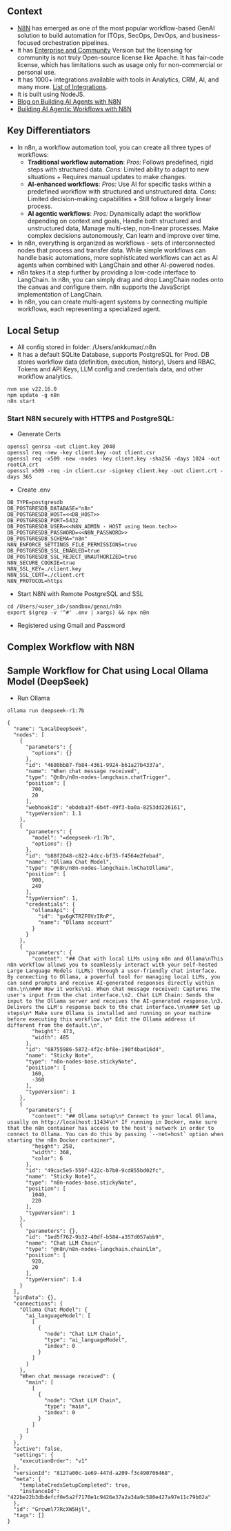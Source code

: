 ## Context

- [N8N](https://n8n.io/) has emerged as one of the most popular workflow-based GenAI solution to build automation for ITOps, SecOps, DevOps, and business-focused orchestration pipelines.
- It has [Enterprise and Community](https://docs.n8n.io/hosting/community-edition-features/) Version but the licensing for community is not truly Open-source license like Apache. It has fair-code license, which has limitations such as usage only for non-commercial or personal use.
- It has 1000+ integrations available with tools in Analytics, CRM, AI, and many more. [List of Integrations](https://n8n.io/integrations/).
- It is built using NodeJS.
- [Blog on Building AI Agents with N8N](https://blog.n8n.io/ai-agents/)
- [Building AI Agentic Workflows with N8N](https://blog.n8n.io/ai-agentic-workflows/)

## Key Differentiators

- In n8n, a workflow automation tool, you can create all three types of workflows:
  - **Traditional workflow automation**: *Pros:* Follows predefined, rigid steps with structured data. *Cons:* Limited ability to adapt to new situations + Requires manual updates to make changes.
  - **AI-enhanced workflows**: *Pros:* Use AI for specific tasks within a predefined workflow with structured and unstructured data. *Cons*: Limited decision-making capabilities + Still follow a largely linear process.
  - **AI agentic workflows**: *Pros:* Dynamically adapt the workflow depending on context and goals, Handle both structured and unstructured data, Manage multi-step, non-linear processes. Make complex decisions autonomously, Can learn and improve over time.
- In n8n, everything is organized as workflows - sets of interconnected nodes that process and transfer data. While simple workflows can handle basic automations, more sophisticated workflows can act as AI agents when combined with LangChain and other AI-powered nodes.
- n8n takes it a step further by providing a low-code interface to LangChain. In n8n, you can simply drag and drop LangChain nodes onto the canvas and configure them. n8n supports the JavaScript implementation of LangChain.
- In n8n, you can create multi-agent systems by connecting multiple workflows, each representing a specialized agent.

## Local Setup

- All config stored in folder: /Users/ankkumar/.n8n
- It has a default SQLite Database, supports PostgreSQL for Prod. DB stores workflow data (definition, execution, history), Users and RBAC, Tokens and API Keys, LLM config and credentials data, and other workflow analytics.

```
nvm use v22.16.0
npm update -g n8n  
n8n start   
```

### Start N8N securely with HTTPS and PostgreSQL:

- Generate Certs

```
openssl genrsa -out client.key 2048
openssl req -new -key client.key -out client.csr
openssl req -x509 -new -nodes -key client.key -sha256 -days 1024 -out rootCA.crt
openssl x509 -req -in client.csr -signkey client.key -out client.crt -days 365
```

- Create .env

```
DB_TYPE=postgresdb
DB_POSTGRESDB_DATABASE="n8n"
DB_POSTGRESDB_HOST=<<DB_HOST>>
DB_POSTGRESDB_PORT=5432
DB_POSTGRESDB_USER=<<N8N_ADMIN - HOST using Neon.tech>>
DB_POSTGRESDB_PASSWORD=<<N8N_PASSWORD>>
DB_POSTGRESDB_SCHEMA="n8n"
N8N_ENFORCE_SETTINGS_FILE_PERMISSIONS=true
DB_POSTGRESDB_SSL_ENABLED=true
DB_POSTGRESDB_SSL_REJECT_UNAUTHORIZED=true
N8N_SECURE_COOKIE=true
N8N_SSL_KEY=./client.key
N8N_SSL_CERT=./client.crt
N8N_PROTOCOL=https
```

- Start N8N with Remote PostgreSQL and SSL

```
cd /Users/<user_id>/sandbox/genai/n8n
export $(grep -v '^#' .env | xargs) && npx n8n
```

- Registered using Gmail and Password

## Complex Workflow with N8N

## Sample Workflow for Chat using Local Ollama Model (DeepSeek)

- Run Ollama

```
ollama run deepseek-r1:7b
```

```
{
  "name": "LocalDeepSeek",
  "nodes": [
    {
      "parameters": {
        "options": {}
      },
      "id": "4680bb87-fb84-4361-9924-b61a27b4337a",
      "name": "When chat message received",
      "type": "@n8n/n8n-nodes-langchain.chatTrigger",
      "position": [
        700,
        20
      ],
      "webhookId": "ebdeba3f-6b4f-49f3-ba0a-8253dd226161",
      "typeVersion": 1.1
    },
    {
      "parameters": {
        "model": "=deepseek-r1:7b",
        "options": {}
      },
      "id": "b88f2048-c822-4dcc-bf35-f4564e2febad",
      "name": "Ollama Chat Model",
      "type": "@n8n/n8n-nodes-langchain.lmChatOllama",
      "position": [
        900,
        240
      ],
      "typeVersion": 1,
      "credentials": {
        "ollamaApi": {
          "id": "gx6gKTRZF0VzIRnP",
          "name": "Ollama account"
        }
      }
    },
    {
      "parameters": {
        "content": "## Chat with local LLMs using n8n and Ollama\nThis n8n workflow allows you to seamlessly interact with your self-hosted Large Language Models (LLMs) through a user-friendly chat interface. By connecting to Ollama, a powerful tool for managing local LLMs, you can send prompts and receive AI-generated responses directly within n8n.\n\n### How it works\n1. When chat message received: Captures the user's input from the chat interface.\n2. Chat LLM Chain: Sends the input to the Ollama server and receives the AI-generated response.\n3. Delivers the LLM's response back to the chat interface.\n\n### Set up steps\n* Make sure Ollama is installed and running on your machine before executing this workflow.\n* Edit the Ollama address if different from the default.\n",
        "height": 473,
        "width": 485
      },
      "id": "68755986-5872-4f2c-bf8e-190f4ba416d4",
      "name": "Sticky Note",
      "type": "n8n-nodes-base.stickyNote",
      "position": [
        160,
        -360
      ],
      "typeVersion": 1
    },
    {
      "parameters": {
        "content": "## Ollama setup\n* Connect to your local Ollama, usually on http://localhost:11434\n* If running in Docker, make sure that the n8n container has access to the host's network in order to connect to Ollama. You can do this by passing `--net=host` option when starting the n8n Docker container",
        "height": 258,
        "width": 368,
        "color": 6
      },
      "id": "49cac5e5-559f-422c-b7b0-9cd855bd02fc",
      "name": "Sticky Note1",
      "type": "n8n-nodes-base.stickyNote",
      "position": [
        1040,
        220
      ],
      "typeVersion": 1
    },
    {
      "parameters": {},
      "id": "1ed5f762-9b32-40df-b584-a357d057abb9",
      "name": "Chat LLM Chain",
      "type": "@n8n/n8n-nodes-langchain.chainLlm",
      "position": [
        920,
        20
      ],
      "typeVersion": 1.4
    }
  ],
  "pinData": {},
  "connections": {
    "Ollama Chat Model": {
      "ai_languageModel": [
        [
          {
            "node": "Chat LLM Chain",
            "type": "ai_languageModel",
            "index": 0
          }
        ]
      ]
    },
    "When chat message received": {
      "main": [
        [
          {
            "node": "Chat LLM Chain",
            "type": "main",
            "index": 0
          }
        ]
      ]
    }
  },
  "active": false,
  "settings": {
    "executionOrder": "v1"
  },
  "versionId": "8127a00c-1e69-447d-a209-f3c490706468",
  "meta": {
    "templateCredsSetupCompleted": true,
    "instanceId": "422be22b3dbdefcf0e5a2f7170e1c9426e37a2a34a9c580e427a97e11c79b02a"
  },
  "id": "Grcwml77RcXW5Hjl",
  "tags": []
}
```